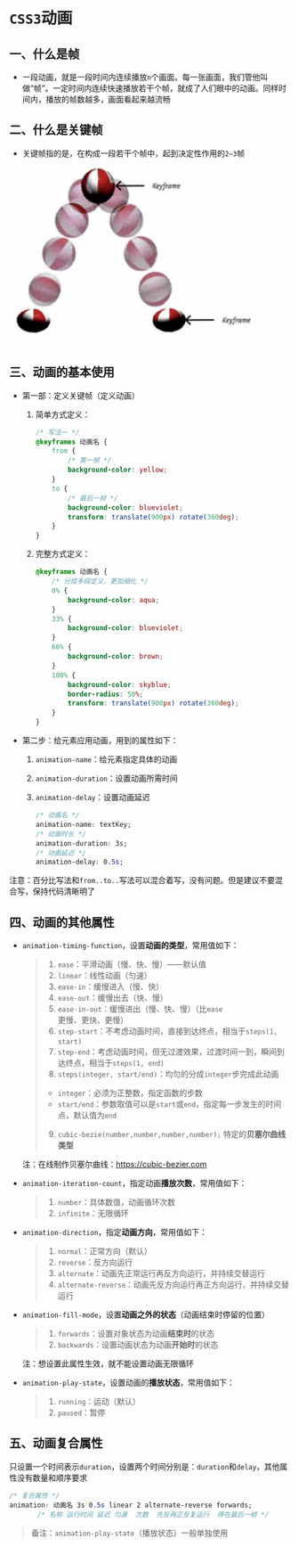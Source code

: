 # `CSS3`动画

## 一、什么是帧

- 一段动画，就是一段时间内连续播放`n`个画面。每一张画面，我们管他叫做“帧”。一定时间内连续快速播放若干个帧，就成了人们眼中的动画。同样时间内，播放的帧数越多，画面看起来越流畅



## 二、什么是关键帧

- 关键帧指的是，在构成一段若干个帧中，起到决定性作用的`2~3`帧

![image-20240922140110194](12_CSS3动画.assets/image-20240922140110194.png) 



## 三、动画的基本使用

- 第一部：定义关键帧（定义动画）

	1. 简单方式定义：

		```css
		/* 写法一 */
		@keyframes 动画名 {
		    from {
				/* 第一帧 */
		        background-color: yellow;
		    }
		    to {
		        /* 最后一帧 */
		        background-color: blueviolet;
		        transform: translate(900px) rotate(360deg);
		    }
		}
		```

	2. 完整方式定义：

		```css
		@keyframes 动画名 {
		    /* 分成多段定义，更加细化 */
		    0% {
		        background-color: aqua;
		    }
		    33% {
		        background-color: blueviolet;
		    }
		    66% {
		        background-color: brown;
		    }
		    100% {
		        background-color: skyblue;
		        border-radius: 50%;
		        transform: translate(900px) rotate(360deg);
		    }
		}
		```

- 第二步：给元素应用动画，用到的属性如下：

	1. `animation-name`：给元素指定具体的动画

	2. `animation-duration`：设置动画所需时间

	3. `animation-delay`：设置动画延迟

		```css
		/* 动画名 */
		animation-name: textKey;
		/* 动画时长 */
		animation-duration: 3s;
		/* 动画延迟 */
		animation-delay: 0.5s;
		```

注意：百分比写法和`from..to..`写法可以混合着写，没有问题。但是建议不要混合写，保持代码清晰明了



## 四、动画的其他属性

- `animation-timing-function`，设置**动画的类型**，常用值如下：

	> 1. `ease`：平滑动画（慢、快、慢）——默认值
	> 2. `linear`：线性动画（匀速）
	> 3. `ease-in`：缓慢进入（慢、快）
	> 4. `ease-out`：缓慢出去（快、慢）
	> 5. `ease-in-out`：缓慢进出（慢、快、慢）（比`ease`更慢、更快、更慢）
	> 6. `step-start`：不考虑动画时间，直接到达终点，相当于`steps(1, start)`
	> 7. `step-end`：考虑动画时间，但无过渡效果，过渡时间一到，瞬间到达终点，相当于`steps(1, end)`
	> 8. `steps(integer, start/end)`：均匀的分成`integer`步完成此动画
	> 	- `integer`：必须为正整数，指定函数的步数
	> 	- `start/end`：参数取值可以是`start`或`end`，指定每一步发生的时间点，默认值为`end`		
	> 9. `cubic-bezie(number,number,number,number);`   特定的**贝塞尔曲线类型**

	注：在线制作贝塞尔曲线：https://cubic-bezier.com

- `animation-iteration-count`，指定动画**播放次数**，常用值如下：

	> 1. `number`：具体数值，动画循环次数
	> 2. `infinite`：无限循环

- `animation-direction`，指定**动画方向**，常用值如下：

	> 1. `normal`：正常方向（默认）
	> 2. `reverse`：反方向运行
	> 3. `alternate`：动画先正常运行再反方向运行，并持续交替运行
	> 4. `alternate-reverse`：动画先反方向运行再正方向运行，并持续交替运行

- `animation-fill-mode`，设置**动画之外的状态**（动画结束时停留的位置）

	> 1. `forwards`：设置对象状态为动画**结束时**的状态
	> 2. `backwards`：设置动画状态为动画**开始时**的状态

	注：想设置此属性生效，就不能设置动画无限循环

- `animation-play-state`，设置动画的**播放状态**，常用值如下：

	> 1. `running`：运动（默认）
	> 2. `paused`：暂停



## 五、动画复合属性

只设置一个时间表示`duration`，设置两个时间分别是：`duration`和`delay`，其他属性没有数量和顺序要求

```css
/* 复合属性 */
animation: 动画名 3s 0.5s linear 2 alternate-reverse forwards;
       /* 名称 运行时间 延迟 匀速  次数  先反再正反复运行  停在最后一帧 */
```

> 备注：`animation-play-state`（播放状态）一般单独使用































